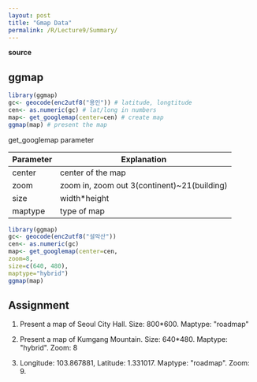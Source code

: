 ```yaml
---
layout: post
title: "Gmap Data"
permalink: /R/Lecture9/Summary/
---
```

**source**

## ggmap
```r
library(ggmap) 
gc<- geocode(enc2utf8("용인")) # latitude, longtitude
cen<- as.numeric(gc) # lat/long in numbers
map<- get_googlemap(center=cen) # create map
ggmap(map) # present the map
```
get_googlemap parameter

|Parameter| Explanation|
|---|----|
|center| center of the map|
|zoom| zoom in, zoom out 3(continent)~21(building) |
|size| width*height|
|maptype| type of map|

```r
library(ggmap)
gc<- geocode(enc2utf8("설악산"))
cen<- as.numeric(gc)
map<- get_googlemap(center=cen,
zoom=8, 
size=c(640, 480),
maptype="hybrid")
ggmap(map)
```

## Assignment
1. Present a map of Seoul City Hall. Size: 800*600. Maptype: "roadmap"

2. Present a map of Kumgang Mountain. Size: 640*480. Maptype: "hybrid". Zoom: 8

3. Longitude: 103.867881, Latitude: 1.331017. Maptype: "roadmap". Zoom: 9.





